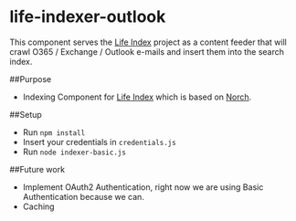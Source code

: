 # life-indexer-outlook
This component serves the [Life Index](https://github.com/eklem/life-index) project as a content feeder that will crawl O365 / Exchange / Outlook e-mails and insert them into the search index.

##Purpose
* Indexing Component for [Life Index](https://github.com/eklem/life-index) which is based on [Norch](https://github.com/fergiemcdowall/norch). 

##Setup
* Run `npm install` 
* Insert your credentials in `credentials.js`
* Run `node indexer-basic.js`


##Future work
* Implement OAuth2 Authentication, right now we are using Basic Authentication because we can.
* Caching
